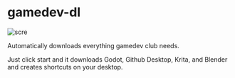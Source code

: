 # gamedev-dl

![scre](https://user-images.githubusercontent.com/19293749/141859790-872738d1-9808-4734-9322-c6d42bea0d34.png)

Automatically downloads everything gamedev club needs.

Just click start and it downloads Godot, Github Desktop, Krita, and Blender and creates shortcuts on your desktop.
